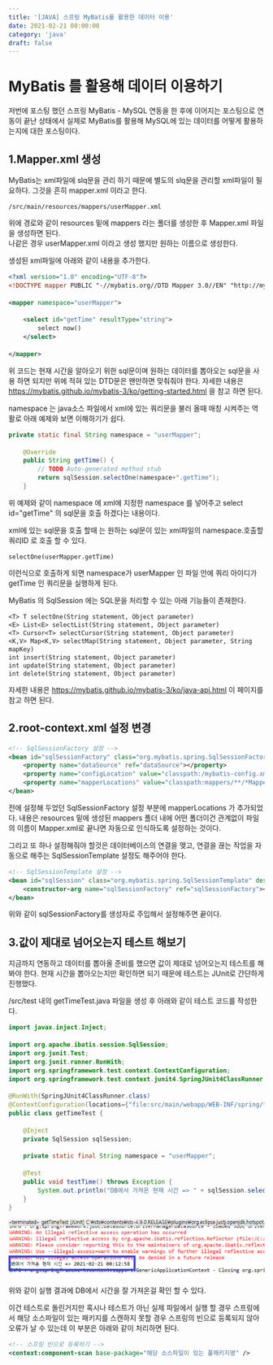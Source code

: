 ```yaml
---
title: '[JAVA] 스프링 MyBatis를 활용한 데이터 이용'
date: 2021-02-21 00:00:00
category: 'java'
draft: false
---
```


# MyBatis 를 활용해 데이터 이용하기

저번에 포스팅 했던 스프링 MyBatis - MySQL 연동을 한 후에 이어지는 포스팅으로
연동이 끝난 상태에서 실제로 MyBatis를 활용해 MySQL에 있는 데이터를 어떻게 활용하는지에 대한
포스팅이다.

## 1.Mapper.xml 생성

MyBatis는 xml파일에 slq문을 관리 하기 때문에 별도의 slq문을 관리할 xml파일이 필요하다.
그것을 흔히 mapper.xml 이라고 한다.

```
/src/main/resources/mappers/userMapper.xml
```

위에 경로와 같이 resources 밑에 mappers 라는 폴더를 생성한 후 Mapper.xml 파일을 생성하면 된다.  
나같은 경우 userMapper.xml 이라고 생성 했지만 원하는 이름으로 생성한다.

생성된 xml파일에 아래와 같이 내용을 추가한다.

```xml
<?xml version="1.0" encoding="UTF-8"?>
<!DOCTYPE mapper PUBLIC "-//mybatis.org//DTD Mapper 3.0//EN" "http://mybatis.org/dtd/mybatis-3-mapper.dtd">

<mapper namespace="userMapper">

	<select id="getTime" resultType="string">
		select now()
	</select>

</mapper>
```

위 코드는 현재 시간을 알아오기 위한 sql문이며 원하는 데이터를 뽑아오는 sql문을 사용 하면 되지만
위에 적혀 있는 DTD문은 왠만하면 맞춰줘야 한다.
자세한 내용은 <https://mybatis.github.io/mybatis-3/ko/getting-started.html> 을 참고 하면 된다.

namespace 는 java소스 파일에서 xml에 있는 쿼리문을 불러 올때 매칭 시켜주는 역활로 아래 예제와 보면 이해하기가 쉽다.

```java
private static final String namespace = "userMapper";

	@Override
	public String getTime() {
		// TODO Auto-generated method stub
		return sqlSession.selectOne(namespace+".getTime");
	}
```

위 예제와 같이 namespace 에 xml에 지정한 namespace 를 넣어주고
select id="getTime" 의 sql문을 호출 하겠다는 내용이다.

xml에 있는 sql문을 호출 할때 는 원하는 sql문이 있는 xml파일의 namespace.호출할 쿼리ID 로 호출 할 수 있다.

```
selectOne(userMapper.getTime)
```

이런식으로 호출하게 되면 namespace가 userMapper 인 파일 안에 쿼리 아이디가 getTime 인 쿼리문을 실행하게 된다.

MyBatis 의 SqlSession 에는 SQL문을 처리할 수 있는 아래 기능들이 존재한다.

```
<T> T selectOne(String statement, Object parameter)
<E> List<E> selectList(String statement, Object parameter)
<T> Cursor<T> selectCursor(String statement, Object parameter)
<K,V> Map<K,V> selectMap(String statement, Object parameter, String mapKey)
int insert(String statement, Object parameter)
int update(String statement, Object parameter)
int delete(String statement, Object parameter)
```

자세한 내용은 <https://mybatis.github.io/mybatis-3/ko/java-api.html> 이 페이지를 참고 하면 된다.

## 2.root-context.xml 설정 변경

```xml
<!-- SqlSessionFactory 설정 -->
<bean id="sqlSessionFactory" class="org.mybatis.spring.SqlSessionFactoryBean">
    <property name="dataSource" ref="dataSource"></property>
    <property name="configLocation" value="classpath:/mybatis-config.xml"></property>
    <property name="mapperLocations" value="classpath:mappers/**/*Mapper.xml"></property>
</bean>
```

전에 설정해 두었던 SqlSessionFactory 설정 부분에 mapperLocations 가 추가되었다.
내용은 resources 밑에 생성된 mappers 폴더 내에 어떤 폴더이건 관계없이 파일의 이름이 Mapper.xml로 끝나면
자동으로 인식하도록 설정하는 것이다.

그리고 또 하나 설정해줘야 할것은 데이터베이스의 연결을 맺고, 연결을 끊는 작업을 자동으로 해주는
SqlSessionTemplate 설정도 해주어야 한다.

```xml
<!-- SqlSessionTemplate 설정 -->
<bean id="sqlSession" class="org.mybatis.spring.SqlSessionTemplate" destroy-method="clearCache">
    <constructor-arg name="sqlSessionFactory" ref="sqlSessionFactory"></constructor-arg>
</bean>
```

위와 같이 sqlSessionFactory를 생성자로 주입해서 설정해주면 끝이다.

## 3.값이 제대로 넘어오는지 테스트 해보기

지금까지 연동하고 데이터를 뽑아올 준비를 했으면 값이 제대로 넘어오는지 테스트를 해봐야 한다.
현재 시간을 뽑아오는지만 확인하면 되기 때문에 테스트는 JUnit로 간단하게 진행했다.

/src/test 내의 getTimeTest.java 파일을 생성 후 아래와 같이 테스트 코드를 작성한다.

```java
import javax.inject.Inject;

import org.apache.ibatis.session.SqlSession;
import org.junit.Test;
import org.junit.runner.RunWith;
import org.springframework.test.context.ContextConfiguration;
import org.springframework.test.context.junit4.SpringJUnit4ClassRunner;

@RunWith(SpringJUnit4ClassRunner.class)
@ContextConfiguration(locations={"file:src/main/webapp/WEB-INF/spring/**/*.xml"})
public class getTimeTest {

	@Inject
	private SqlSession sqlSession;

	private static final String namespace = "userMapper";

	@Test
	public void testTime() throws Exception {
		System.out.println("DB에서 가져온 현재 시간 => " + sqlSession.selectOne(namespace+".getTime"));
	}
}

```

![Alt text](../../assets/getTimeTest.png)

위와 같이 실행 결과에 DB에서 시간을 잘 가져온걸 확인 할 수 있다.

이건 테스트로 돌린거지만 혹시나 테스트가 아닌 실제 파일에서 실행 할 경우
스프링에서 해당 소스파일이 있는 패키지를 스캔하지 못할 경우 스프링의 빈으로 등록되지 않아
오류가 날 수 있는데 이 부분은 아래와 같이 처리하면 된다.

```xml
<!-- 스프링 빈으로 등록하기 -->
<context:component-scan base-package="해당 소스파일이 있는 풀패키지명" />
```
